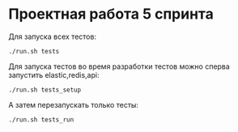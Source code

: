# Проектная работа 5 спринта

Для запуска всех тестов:
```shell
./run.sh tests
```

Для запуска тестов во время разработки тестов можно сперва запустить elastic,redis,api:
```shell
./run.sh tests_setup
```
А затем перезапускать только тесты:
```shell
./run.sh tests_run
```